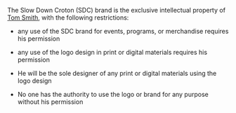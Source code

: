 The Slow Down Croton (SDC) brand is the exclusive intellectual property of [Tom Smith](tomsmithdesign.com), with the following restrictions:

- any use of the SDC brand for events, programs, or merchandise requires his permission

- any use of the logo design in print or digital materials requires his permission

- He will be the sole designer of any print or digital materials using the logo design

- No one has the authority to use the logo or brand for any purpose without his permission
